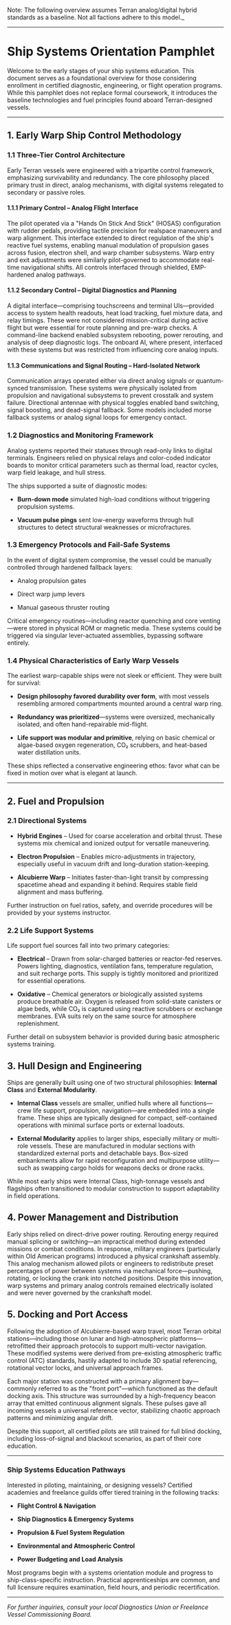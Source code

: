 Note: The following overview assumes Terran analog/digital hybrid standards as a baseline. Not all factions adhere to this model._

---

# Ship Systems Orientation Pamphlet

Welcome to the early stages of your ship systems education. This document serves as a foundational overview for those considering enrollment in certified diagnostic, engineering, or flight operation programs. While this pamphlet does not replace formal coursework, it introduces the baseline technologies and fuel principles found aboard Terran-designed vessels.

---

## 1. Early Warp Ship Control Methodology

### 1.1 Three-Tier Control Architecture

Early Terran vessels were engineered with a tripartite control framework, emphasizing survivability and redundancy. The core philosophy placed primary trust in direct, analog mechanisms, with digital systems relegated to secondary or passive roles.

#### 1.1.1 Primary Control – Analog Flight Interface

The pilot operated via a "Hands On Stick And Stick" (HOSAS) configuration with rudder pedals, providing tactile precision for realspace maneuvers and warp alignment. This interface extended to direct regulation of the ship's reactive fuel systems, enabling manual modulation of propulsion gases across fusion, electron shell, and warp chamber subsystems. Warp entry and exit adjustments were similarly pilot-governed to accommodate real-time navigational shifts. All controls interfaced through shielded, EMP-hardened analog pathways.

#### 1.1.2 Secondary Control – Digital Diagnostics and Planning

A digital interface—comprising touchscreens and terminal UIs—provided access to system health readouts, heat load tracking, fuel mixture data, and relay timings. These were not considered mission-critical during active flight but were essential for route planning and pre-warp checks. A command-line backend enabled subsystem rebooting, power rerouting, and analysis of deep diagnostic logs. The onboard AI, where present, interfaced with these systems but was restricted from influencing core analog inputs.

#### 1.1.3 Communications and Signal Routing – Hard-Isolated Network

Communication arrays operated either via direct analog signals or quantum-synced transmission. These systems were physically isolated from propulsion and navigational subsystems to prevent crosstalk and system failure. Directional antennae with physical toggles enabled band switching, signal boosting, and dead-signal fallback. Some models included morse fallback systems or analog signal loops for emergency contact.

### 1.2 Diagnostics and Monitoring Framework

Analog systems reported their statuses through read-only links to digital terminals. Engineers relied on physical relays and color-coded indicator boards to monitor critical parameters such as thermal load, reactor cycles, warp field leakage, and hull stress.

The ships supported a suite of diagnostic modes:

- **Burn-down mode** simulated high-load conditions without triggering propulsion systems.
    
- **Vacuum pulse pings** sent low-energy waveforms through hull structures to detect structural weaknesses or microfractures.
    

### 1.3 Emergency Protocols and Fail-Safe Systems

In the event of digital system compromise, the vessel could be manually controlled through hardened fallback layers:

- Analog propulsion gates
    
- Direct warp jump levers
    
- Manual gaseous thruster routing
    

Critical emergency routines—including reactor quenching and core venting—were stored in physical ROM or magnetic media. These systems could be triggered via singular lever-actuated assemblies, bypassing software entirely.

### 1.4 Physical Characteristics of Early Warp Vessels

The earliest warp-capable ships were not sleek or efficient. They were built for survival:

- **Design philosophy favored durability over form**, with most vessels resembling armored compartments mounted around a central warp ring.
    
- **Redundancy was prioritized**—systems were oversized, mechanically isolated, and often hand-repairable mid-flight.
    
- **Life support was modular and primitive**, relying on basic chemical or algae-based oxygen regeneration, CO₂ scrubbers, and heat-based water distillation units.
    

These ships reflected a conservative engineering ethos: favor what can be fixed in motion over what is elegant at launch.

---

## 2. Fuel and Propulsion

### 2.1 Directional Systems

- **Hybrid Engines** – Used for coarse acceleration and orbital thrust. These systems mix chemical and ionized output for versatile maneuvering.
    
- **Electron Propulsion** – Enables micro-adjustments in trajectory, especially useful in vacuum drift and long-duration station-keeping.
    
- **Alcubierre Warp** – Initiates faster-than-light transit by compressing spacetime ahead and expanding it behind. Requires stable field alignment and mass buffering.
    

Further instruction on fuel ratios, safety, and override procedures will be provided by your systems instructor.

### 2.2 Life Support Systems

Life support fuel sources fall into two primary categories:

- **Electrical** – Drawn from solar-charged batteries or reactor-fed reserves. Powers lighting, diagnostics, ventilation fans, temperature regulation, and suit recharge ports. This supply is tightly monitored and prioritized for essential operations.
    
- **Oxidative** – Chemical generators or biologically assisted systems produce breathable air. Oxygen is released from solid-state canisters or algae beds, while CO₂ is captured using reactive scrubbers or exchange membranes. EVA suits rely on the same source for atmosphere replenishment.
    

Further detail on subsystem behavior is provided during basic atmospheric systems training.

## 3. Hull Design and Engineering

Ships are generally built using one of two structural philosophies: **Internal Class** and **External Modularity**.

- **Internal Class** vessels are smaller, unified hulls where all functions—crew life support, propulsion, navigation—are embedded into a single frame. These ships are typically designed for compact, self-contained operations with minimal surface ports or external loadouts.
    
- **External Modularity** applies to larger ships, especially military or multi-role vessels. These are manufactured in modular sections with standardized external ports and detachable bays. Box-sized embankments allow for rapid reconfiguration and multipurpose utility—such as swapping cargo holds for weapons decks or drone racks.
    

While most early ships were Internal Class, high-tonnage vessels and flagships often transitioned to modular construction to support adaptability in field operations.

## 4. Power Management and Distribution

Early ships relied on direct-drive power routing. Rerouting energy required manual splicing or switching—an impractical method during extended missions or combat conditions. In response, military engineers (particularly within Old American programs) introduced a physical crankshaft assembly. This analog mechanism allowed pilots or engineers to redistribute preset percentages of power between systems via mechanical force—pushing, rotating, or locking the crank into notched positions. Despite this innovation, warp systems and primary analog controls remained electrically isolated and were never governed by the crankshaft model.

## 5. Docking and Port Access

Following the adoption of Alcubierre-based warp travel, most Terran orbital stations—including those on lunar and high-atmospheric platforms—retrofitted their approach protocols to support multi-vector navigation. These modified systems were derived from pre-existing atmospheric traffic control (ATC) standards, hastily adapted to include 3D spatial referencing, rotational vector locks, and universal approach frames.

Each major station was constructed with a primary alignment bay—commonly referred to as the "front port"—which functioned as the default docking axis. This structure was surrounded by a high-frequency beacon array that emitted continuous alignment signals. These pulses gave all incoming vessels a universal reference vector, stabilizing chaotic approach patterns and minimizing angular drift.

Despite this support, all certified pilots are still trained for full blind docking, including loss-of-signal and blackout scenarios, as part of their core education.

---

### Ship Systems Education Pathways

Interested in piloting, maintaining, or designing vessels? Certified academies and freelance guilds offer tiered training in the following tracks:

- **Flight Control & Navigation**
    
- **Ship Diagnostics & Emergency Systems**
    
- **Propulsion & Fuel System Regulation**
    
- **Environmental and Atmospheric Control**
    
- **Power Budgeting and Load Analysis**
    

Most programs begin with a systems orientation module and progress to ship-class-specific instruction. Practical apprenticeships are common, and full licensure requires examination, field hours, and periodic recertification.

---

_For further inquiries, consult your local Diagnostics Union or Freelance Vessel Commissioning Board._